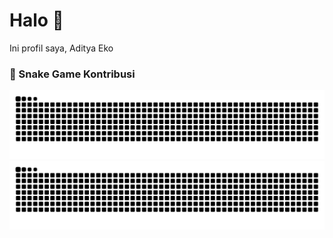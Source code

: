 # Halo 👋
Ini profil saya, Aditya Eko

### 🐍 Snake Game Kontribusi
![GitHub Snake Light](https://github.com/adityaeks/adityaeks/blob/output/snake.svg#gh-light-mode-only)
![GitHub Snake Dark](https://github.com/adityaeks/adityaeks/blob/output/snake.svg#gh-dark-mode-only)

